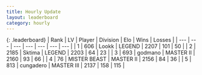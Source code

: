 ```yaml
---
title: Hourly Update
layout: leaderboard
category: hourly
---
```


{: .leaderboard}
| Rank | LV | Player | Division | Elo | Wins | Losses |
| --- | --- | --- | --- | --- | --- | --- |
| <span data-change="1">1</span> | 606 | <span title="ID: 675058">Lookk</span> | LEGEND | <span data-change="8">2207</span> | <span data-change="1">101</span> | <span data-change="0">50</span> |
| <span data-change="-1">2</span> | 2185 | <span title="ID: 353063">Sktima</span> | LEGEND | <span data-change="0">2203</span> | <span data-change="0">64</span> | <span data-change="0">23</span> |
| <span data-change="1">3</span> | 693 | <span title="ID: 372074">godmano</span> | MASTER II | <span data-change="0">2160</span> | <span data-change="0">93</span> | <span data-change="0">66</span> |
| <span data-change="-1">4</span> | 76 | <span title="ID: 727221">MISTER BEAST</span> | MASTER II | <span data-change="-18">2156</span> | <span data-change="0">84</span> | <span data-change="1">36</span> |
| <span data-change="0">5</span> | 813 | <span title="ID: 54134">cungadero</span> | MASTER III | <span data-change="0">2137</span> | <span data-change="0">158</span> | <span data-change="0">115</span> |